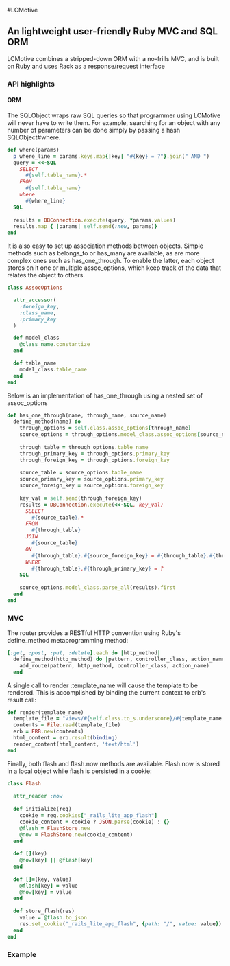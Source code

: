 #LCMotive

## An lightweight user-friendly Ruby MVC and SQL ORM

LCMotive combines a stripped-down ORM with a no-frills MVC, and is built on Ruby and uses Rack as a response/request interface

### API highlights

#### ORM
The SQLObject wraps raw SQL queries so that programmer using LCMotive will never have to write them. For example, searching for an object with any number of parameters can be done simply by passing a hash SQLObject#where.

````Ruby
def where(params)
  p where_line = params.keys.map{|key| "#{key} = ?"}.join(" AND ")
  query = <<-SQL
    SELECT
      #{self.table_name}.*
    FROM
      #{self.table_name}
    where
      #{where_line}
  SQL
  
  results = DBConnection.execute(query, *params.values)
  results.map { |params| self.send(:new, params)}
end
````

It is also easy to set up association methods between objects. Simple methods such as belongs_to or has_many are available, as are more complex ones such as has_one_through. To enable the latter, each object stores on it one or multiple assoc_options, which keep track of the data that relates the object to others.

````Ruby
class AssocOptions

  attr_accessor(
    :foreign_key,
    :class_name,
    :primary_key
  )

  def model_class
    @class_name.constantize
  end

  def table_name
    model_class.table_name
  end
end
````

Below is an implementation of has_one_through using a nested set of assoc_options


````Ruby
def has_one_through(name, through_name, source_name)
  define_method(name) do
    through_options = self.class.assoc_options[through_name]
    source_options = through_options.model_class.assoc_options[source_name]
    
    through_table = through_options.table_name
    through_primary_key = through_options.primary_key
    through_foreign_key = through_options.foreign_key
    
    source_table = source_options.table_name
    source_primary_key = source_options.primary_key
    source_foreign_key = source_options.foreign_key
    
    key_val = self.send(through_foreign_key)
    results = DBConnection.execute(<<-SQL, key_val)
      SELECT
        #{source_table}.*
      FROM
        #{through_table}
      JOIN
        #{source_table}
      ON
        #{through_table}.#{source_foreign_key} = #{through_table}.#{through_primary_key}
      WHERE
        #{through_table}.#{through_primary_key} = ?
    SQL
    
    source_options.model_class.parse_all(results).first
  end
end
````

### MVC

The router provides a RESTful HTTP convention using Ruby's define_method metaprogramming method:

````Ruby
[:get, :post, :put, :delete].each do |http_method|
  define_method(http_method) do |pattern, controller_class, action_name|
    add_route(pattern, http_method, controller_class, action_name)
  end
````

A single call to render :template_name will cause the template to be rendered. This is accomplished by binding the current context to erb's result call:

````Ruby
def render(template_name)
  template_file = "views/#{self.class.to_s.underscore}/#{template_name.to_s}.html.erb"
  contents = File.read(template_file)
  erb = ERB.new(contents)
  html_content = erb.result(binding)
  render_content(html_content, 'text/html')
end
````

Finally, both flash and flash.now methods are available. Flash.now is stored in a local object while flash is persisted in a cookie:

````Ruby
class Flash
  
  attr_reader :now
  
  def initialize(req)
    cookie = req.cookies["_rails_lite_app_flash"]
    cookie_content = cookie ? JSON.parse(cookie) : {}
    @flash = FlashStore.new
    @now = FlashStore.new(cookie_content)
  end
  
  def [](key)
    @now[key] || @flash[key]
  end
  
  def []=(key, value)
    @flash[key] = value
    @now[key] = value
  end
  
  def store_flash(res)
    value = @flash.to_json
    res.set_cookie("_rails_lite_app_flash", {path: "/", value: value})
  end
end
````

### Example 
